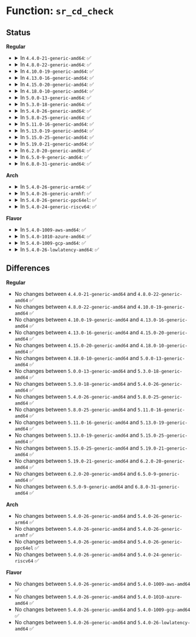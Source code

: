 # Function: <code>sr_cd_check</code>

## Status
<b>Regular</b>
<ul>
<li>
<details>
<summary>In <code>4.4.0-21-generic-amd64</code>: ✅</summary>

```c
int sr_cd_check(struct cdrom_device_info * cdi)
```

```json
{
  "name": "sr_cd_check",
  "collision_type": "Unique Global",
  "inline_type": "No",
  "funcs": [
    {
      "addr": 18446744071584882480,
      "name": "sr_cd_check",
      "external": true,
      "loc": "drivers/scsi/sr_vendor.c:158",
      "file": "drivers/scsi/sr_vendor.c",
      "inline": "seen, unknown",
      "caller_inline": [],
      "caller_func": [
        "drivers/scsi/sr.c:sr_block_revalidate_disk"
      ]
    }
  ],
  "symbols": [
    {
      "addr": 18446744071584882480,
      "name": "sr_cd_check",
      "section": ".text",
      "bind": "STB_GLOBAL",
      "size": 474
    }
  ]
}
```
</details>
</li>
<li>
<details>
<summary>In <code>4.8.0-22-generic-amd64</code>: ✅</summary>

```c
int sr_cd_check(struct cdrom_device_info * cdi)
```

```json
{
  "name": "sr_cd_check",
  "collision_type": "Unique Global",
  "inline_type": "No",
  "funcs": [
    {
      "addr": 18446744071585244768,
      "name": "sr_cd_check",
      "external": true,
      "loc": "drivers/scsi/sr_vendor.c:158",
      "file": "drivers/scsi/sr_vendor.c",
      "inline": "seen, unknown",
      "caller_inline": [],
      "caller_func": [
        "drivers/scsi/sr.c:sr_block_revalidate_disk"
      ]
    }
  ],
  "symbols": [
    {
      "addr": 18446744071585244768,
      "name": "sr_cd_check",
      "section": ".text",
      "bind": "STB_GLOBAL",
      "size": 490
    }
  ]
}
```
</details>
</li>
<li>
<details>
<summary>In <code>4.10.0-19-generic-amd64</code>: ✅</summary>

```c
int sr_cd_check(struct cdrom_device_info * cdi)
```

```json
{
  "name": "sr_cd_check",
  "collision_type": "Unique Global",
  "inline_type": "No",
  "funcs": [
    {
      "addr": 18446744071585444592,
      "name": "sr_cd_check",
      "external": true,
      "loc": "drivers/scsi/sr_vendor.c:158",
      "file": "drivers/scsi/sr_vendor.c",
      "inline": "seen, unknown",
      "caller_inline": [],
      "caller_func": [
        "drivers/scsi/sr.c:sr_block_revalidate_disk"
      ]
    }
  ],
  "symbols": [
    {
      "addr": 18446744071585444592,
      "name": "sr_cd_check",
      "section": ".text",
      "bind": "STB_GLOBAL",
      "size": 490
    }
  ]
}
```
</details>
</li>
<li>
<details>
<summary>In <code>4.13.0-16-generic-amd64</code>: ✅</summary>

```c
int sr_cd_check(struct cdrom_device_info * cdi)
```

```json
{
  "name": "sr_cd_check",
  "collision_type": "Unique Global",
  "inline_type": "No",
  "funcs": [
    {
      "addr": 18446744071585528592,
      "name": "sr_cd_check",
      "external": true,
      "loc": "drivers/scsi/sr_vendor.c:158",
      "file": "drivers/scsi/sr_vendor.c",
      "inline": "seen, unknown",
      "caller_inline": [],
      "caller_func": [
        "drivers/scsi/sr.c:sr_block_revalidate_disk"
      ]
    }
  ],
  "symbols": [
    {
      "addr": 18446744071585528592,
      "name": "sr_cd_check",
      "section": ".text",
      "bind": "STB_GLOBAL",
      "size": 482
    }
  ]
}
```
</details>
</li>
<li>
<details>
<summary>In <code>4.15.0-20-generic-amd64</code>: ✅</summary>

```c
int sr_cd_check(struct cdrom_device_info * cdi)
```

```json
{
  "name": "sr_cd_check",
  "collision_type": "Unique Global",
  "inline_type": "No",
  "funcs": [
    {
      "addr": 18446744071585960224,
      "name": "sr_cd_check",
      "external": true,
      "loc": "drivers/scsi/sr_vendor.c:159",
      "file": "drivers/scsi/sr_vendor.c",
      "inline": "seen, unknown",
      "caller_inline": [],
      "caller_func": [
        "drivers/scsi/sr.c:sr_block_revalidate_disk"
      ]
    }
  ],
  "symbols": [
    {
      "addr": 18446744071585960224,
      "name": "sr_cd_check",
      "section": ".text",
      "bind": "STB_GLOBAL",
      "size": 482
    }
  ]
}
```
</details>
</li>
<li>
<details>
<summary>In <code>4.18.0-10-generic-amd64</code>: ✅</summary>

```c
int sr_cd_check(struct cdrom_device_info * cdi)
```

```json
{
  "name": "sr_cd_check",
  "collision_type": "Unique Global",
  "inline_type": "No",
  "funcs": [
    {
      "addr": 18446744071586208496,
      "name": "sr_cd_check",
      "external": true,
      "loc": "drivers/scsi/sr_vendor.c:159",
      "file": "drivers/scsi/sr_vendor.c",
      "inline": "seen, unknown",
      "caller_inline": [],
      "caller_func": [
        "drivers/scsi/sr.c:sr_block_revalidate_disk"
      ]
    }
  ],
  "symbols": [
    {
      "addr": 18446744071586208496,
      "name": "sr_cd_check",
      "section": ".text",
      "bind": "STB_GLOBAL",
      "size": 487
    }
  ]
}
```
</details>
</li>
<li>
<details>
<summary>In <code>5.0.0-13-generic-amd64</code>: ✅</summary>

```c
int sr_cd_check(struct cdrom_device_info * cdi)
```

```json
{
  "name": "sr_cd_check",
  "collision_type": "Unique Global",
  "inline_type": "No",
  "funcs": [
    {
      "addr": 18446744071586349104,
      "name": "sr_cd_check",
      "external": true,
      "loc": "drivers/scsi/sr_vendor.c:159",
      "file": "drivers/scsi/sr_vendor.c",
      "inline": "seen, unknown",
      "caller_inline": [],
      "caller_func": [
        "drivers/scsi/sr.c:sr_block_revalidate_disk"
      ]
    }
  ],
  "symbols": [
    {
      "addr": 18446744071586349104,
      "name": "sr_cd_check",
      "section": ".text",
      "bind": "STB_GLOBAL",
      "size": 494
    }
  ]
}
```
</details>
</li>
<li>
<details>
<summary>In <code>5.3.0-18-generic-amd64</code>: ✅</summary>

```c
int sr_cd_check(struct cdrom_device_info * cdi)
```

```json
{
  "name": "sr_cd_check",
  "collision_type": "Unique Global",
  "inline_type": "No",
  "funcs": [
    {
      "addr": 18446744071586592592,
      "name": "sr_cd_check",
      "external": true,
      "loc": "drivers/scsi/sr_vendor.c:159",
      "file": "drivers/scsi/sr_vendor.c",
      "inline": "seen, unknown",
      "caller_inline": [],
      "caller_func": [
        "drivers/scsi/sr.c:sr_block_revalidate_disk"
      ]
    }
  ],
  "symbols": [
    {
      "addr": 18446744071586592592,
      "name": "sr_cd_check",
      "section": ".text",
      "bind": "STB_GLOBAL",
      "size": 509
    }
  ]
}
```
</details>
</li>
<li>
<details>
<summary>In <code>5.4.0-26-generic-amd64</code>: ✅</summary>

```c
int sr_cd_check(struct cdrom_device_info * cdi)
```

```json
{
  "name": "sr_cd_check",
  "collision_type": "Unique Global",
  "inline_type": "No",
  "funcs": [
    {
      "addr": 18446744071586740032,
      "name": "sr_cd_check",
      "external": true,
      "loc": "drivers/scsi/sr_vendor.c:159",
      "file": "drivers/scsi/sr_vendor.c",
      "inline": "seen, unknown",
      "caller_inline": [],
      "caller_func": [
        "drivers/scsi/sr.c:sr_block_revalidate_disk"
      ]
    }
  ],
  "symbols": [
    {
      "addr": 18446744071586740032,
      "name": "sr_cd_check",
      "section": ".text",
      "bind": "STB_GLOBAL",
      "size": 509
    }
  ]
}
```
</details>
</li>
<li>
<details>
<summary>In <code>5.8.0-25-generic-amd64</code>: ✅</summary>

```c
int sr_cd_check(struct cdrom_device_info * cdi)
```

```json
{
  "name": "sr_cd_check",
  "collision_type": "Unique Global",
  "inline_type": "No",
  "funcs": [
    {
      "addr": 18446744071587544608,
      "name": "sr_cd_check",
      "external": true,
      "loc": "drivers/scsi/sr_vendor.c:171",
      "file": "drivers/scsi/sr_vendor.c",
      "inline": "seen, unknown",
      "caller_inline": [],
      "caller_func": [
        "drivers/scsi/sr.c:sr_block_revalidate_disk"
      ]
    }
  ],
  "symbols": [
    {
      "addr": 18446744071587544608,
      "name": "sr_cd_check",
      "section": ".text",
      "bind": "STB_GLOBAL",
      "size": 1218
    }
  ]
}
```
</details>
</li>
<li>
<details>
<summary>In <code>5.11.0-16-generic-amd64</code>: ✅</summary>

```c
int sr_cd_check(struct cdrom_device_info * cdi)
```

```json
{
  "name": "sr_cd_check",
  "collision_type": "Unique Global",
  "inline_type": "No",
  "funcs": [
    {
      "addr": 18446744071587611232,
      "name": "sr_cd_check",
      "external": true,
      "loc": "drivers/scsi/sr_vendor.c:171",
      "file": "drivers/scsi/sr_vendor.c",
      "inline": "seen, unknown",
      "caller_inline": [],
      "caller_func": [
        "drivers/scsi/sr.c:sr_probe",
        "drivers/scsi/sr.c:sr_block_open"
      ]
    }
  ],
  "symbols": [
    {
      "addr": 18446744071587611232,
      "name": "sr_cd_check",
      "section": ".text",
      "bind": "STB_GLOBAL",
      "size": 1218
    }
  ]
}
```
</details>
</li>
<li>
<details>
<summary>In <code>5.13.0-19-generic-amd64</code>: ✅</summary>

```c
int sr_cd_check(struct cdrom_device_info * cdi)
```

```json
{
  "name": "sr_cd_check",
  "collision_type": "Unique Global",
  "inline_type": "No",
  "funcs": [
    {
      "addr": 18446744071587492192,
      "name": "sr_cd_check",
      "external": true,
      "loc": "drivers/scsi/sr_vendor.c:171",
      "file": "drivers/scsi/sr_vendor.c",
      "inline": "seen, unknown",
      "caller_inline": [],
      "caller_func": [
        "drivers/scsi/sr.c:sr_probe",
        "drivers/scsi/sr.c:sr_block_open"
      ]
    }
  ],
  "symbols": [
    {
      "addr": 18446744071587492192,
      "name": "sr_cd_check",
      "section": ".text",
      "bind": "STB_GLOBAL",
      "size": 1214
    }
  ]
}
```
</details>
</li>
<li>
<details>
<summary>In <code>5.15.0-25-generic-amd64</code>: ✅</summary>

```c
int sr_cd_check(struct cdrom_device_info * cdi)
```

```json
{
  "name": "sr_cd_check",
  "collision_type": "Unique Global",
  "inline_type": "No",
  "funcs": [
    {
      "addr": 18446744071588068400,
      "name": "sr_cd_check",
      "external": true,
      "loc": "drivers/scsi/sr_vendor.c:171",
      "file": "drivers/scsi/sr_vendor.c",
      "inline": "seen, unknown",
      "caller_inline": [],
      "caller_func": [
        "drivers/scsi/sr.c:sr_probe",
        "drivers/scsi/sr.c:sr_block_open"
      ]
    }
  ],
  "symbols": [
    {
      "addr": 18446744071588068400,
      "name": "sr_cd_check",
      "section": ".text",
      "bind": "STB_GLOBAL",
      "size": 1214
    }
  ]
}
```
</details>
</li>
<li>
<details>
<summary>In <code>5.19.0-21-generic-amd64</code>: ✅</summary>

```c
int sr_cd_check(struct cdrom_device_info * cdi)
```

```json
{
  "name": "sr_cd_check",
  "collision_type": "Unique Global",
  "inline_type": "No",
  "funcs": [
    {
      "addr": 18446744071589433200,
      "name": "sr_cd_check",
      "external": true,
      "loc": "drivers/scsi/sr_vendor.c:171",
      "file": "drivers/scsi/sr_vendor.c",
      "inline": "seen, unknown",
      "caller_inline": [],
      "caller_func": [
        "drivers/scsi/sr.c:sr_probe",
        "drivers/scsi/sr.c:sr_block_open"
      ]
    }
  ],
  "symbols": [
    {
      "addr": 18446744071589433200,
      "name": "sr_cd_check",
      "section": ".text",
      "bind": "STB_GLOBAL",
      "size": 1211
    }
  ]
}
```
</details>
</li>
<li>
<details>
<summary>In <code>6.2.0-20-generic-amd64</code>: ✅</summary>

```c
int sr_cd_check(struct cdrom_device_info * cdi)
```

```json
{
  "name": "sr_cd_check",
  "collision_type": "Unique Global",
  "inline_type": "No",
  "funcs": [
    {
      "addr": 18446744071591010224,
      "name": "sr_cd_check",
      "external": true,
      "loc": "drivers/scsi/sr_vendor.c:171",
      "file": "drivers/scsi/sr_vendor.c",
      "inline": "seen, unknown",
      "caller_inline": [],
      "caller_func": [
        "drivers/scsi/sr.c:sr_probe",
        "drivers/scsi/sr.c:sr_block_open"
      ]
    }
  ],
  "symbols": [
    {
      "addr": 18446744071591010224,
      "name": "sr_cd_check",
      "section": ".text",
      "bind": "STB_GLOBAL",
      "size": 1211
    }
  ]
}
```
</details>
</li>
<li>
<details>
<summary>In <code>6.5.0-9-generic-amd64</code>: ✅</summary>

```c
int sr_cd_check(struct cdrom_device_info * cdi)
```

```json
{
  "name": "sr_cd_check",
  "collision_type": "Unique Global",
  "inline_type": "No",
  "funcs": [
    {
      "addr": 18446744071591363920,
      "name": "sr_cd_check",
      "external": true,
      "loc": "drivers/scsi/sr_vendor.c:171",
      "file": "drivers/scsi/sr_vendor.c",
      "inline": "seen, unknown",
      "caller_inline": [],
      "caller_func": [
        "drivers/scsi/sr.c:sr_probe",
        "drivers/scsi/sr.c:sr_block_open"
      ]
    }
  ],
  "symbols": [
    {
      "addr": 18446744071591363920,
      "name": "sr_cd_check",
      "section": ".text",
      "bind": "STB_GLOBAL",
      "size": 1200
    }
  ]
}
```
</details>
</li>
<li>
<details>
<summary>In <code>6.8.0-31-generic-amd64</code>: ✅</summary>

```c
int sr_cd_check(struct cdrom_device_info * cdi)
```

```json
{
  "name": "sr_cd_check",
  "collision_type": "Unique Global",
  "inline_type": "No",
  "funcs": [
    {
      "addr": 18446744071591714256,
      "name": "sr_cd_check",
      "external": true,
      "loc": "drivers/scsi/sr_vendor.c:171",
      "file": "drivers/scsi/sr_vendor.c",
      "inline": "seen, unknown",
      "caller_inline": [],
      "caller_func": [
        "drivers/scsi/sr.c:sr_probe",
        "drivers/scsi/sr.c:sr_block_open"
      ]
    }
  ],
  "symbols": [
    {
      "addr": 18446744071591714256,
      "name": "sr_cd_check",
      "section": ".text",
      "bind": "STB_GLOBAL",
      "size": 1249
    }
  ]
}
```
</details>
</li>
</ul>
<b>Arch</b>
<ul>
<li>
<details>
<summary>In <code>5.4.0-26-generic-arm64</code>: ✅</summary>

```c
int sr_cd_check(struct cdrom_device_info * cdi)
```

```json
{
  "name": "sr_cd_check",
  "collision_type": "Unique Global",
  "inline_type": "No",
  "funcs": [
    {
      "addr": 18446603336499651720,
      "name": "sr_cd_check",
      "external": true,
      "loc": "drivers/scsi/sr_vendor.c:159",
      "file": "drivers/scsi/sr_vendor.c",
      "inline": "seen, unknown",
      "caller_inline": [],
      "caller_func": [
        "drivers/scsi/sr.c:sr_block_revalidate_disk"
      ]
    }
  ],
  "symbols": [
    {
      "addr": 18446603336499651720,
      "name": "sr_cd_check",
      "section": ".text",
      "bind": "STB_GLOBAL",
      "size": 568
    }
  ]
}
```
</details>
</li>
<li>
<details>
<summary>In <code>5.4.0-26-generic-armhf</code>: ✅</summary>

```c
int sr_cd_check(struct cdrom_device_info * cdi)
```

```json
{
  "name": "sr_cd_check",
  "collision_type": "Unique Global",
  "inline_type": "No",
  "funcs": [
    {
      "addr": 3232105952,
      "name": "sr_cd_check",
      "external": true,
      "loc": "drivers/scsi/sr_vendor.c:159",
      "file": "drivers/scsi/sr_vendor.c",
      "inline": "seen, unknown",
      "caller_inline": [],
      "caller_func": [
        "drivers/scsi/sr.c:sr_block_revalidate_disk"
      ]
    }
  ],
  "symbols": [
    {
      "addr": 3232105952,
      "name": "sr_cd_check",
      "section": ".text",
      "bind": "STB_GLOBAL",
      "size": 536
    }
  ]
}
```
</details>
</li>
<li>
<details>
<summary>In <code>5.4.0-26-generic-ppc64el</code>: ✅</summary>

```c
int sr_cd_check(struct cdrom_device_info * cdi)
```

```json
{
  "name": "sr_cd_check",
  "collision_type": "Unique Global",
  "inline_type": "No",
  "funcs": [
    {
      "addr": 13835058055292976656,
      "name": "sr_cd_check",
      "external": true,
      "loc": "drivers/scsi/sr_vendor.c:159",
      "file": "drivers/scsi/sr_vendor.c",
      "inline": "seen, unknown",
      "caller_inline": [],
      "caller_func": [
        "drivers/scsi/sr.c:sr_block_revalidate_disk"
      ]
    }
  ],
  "symbols": [
    {
      "addr": 13835058055292976656,
      "name": "sr_cd_check",
      "section": ".text",
      "bind": "STB_GLOBAL",
      "size": 720
    }
  ]
}
```
</details>
</li>
<li>
<details>
<summary>In <code>5.4.0-24-generic-riscv64</code>: ✅</summary>

```c
int sr_cd_check(struct cdrom_device_info * cdi)
```

```json
{
  "name": "sr_cd_check",
  "collision_type": "Unique Global",
  "inline_type": "No",
  "funcs": [
    {
      "addr": 18446743936276833846,
      "name": "sr_cd_check",
      "external": true,
      "loc": "drivers/scsi/sr_vendor.c:159",
      "file": "drivers/scsi/sr_vendor.c",
      "inline": "seen, unknown",
      "caller_inline": [],
      "caller_func": [
        "drivers/scsi/sr.c:sr_block_revalidate_disk"
      ]
    }
  ],
  "symbols": [
    {
      "addr": 18446743936276833846,
      "name": "sr_cd_check",
      "section": ".text",
      "bind": "STB_GLOBAL",
      "size": 484
    }
  ]
}
```
</details>
</li>
</ul>
<b>Flavor</b>
<ul>
<li>
<details>
<summary>In <code>5.4.0-1009-aws-amd64</code>: ✅</summary>

```c
int sr_cd_check(struct cdrom_device_info * cdi)
```

```json
{
  "name": "sr_cd_check",
  "collision_type": "Unique Global",
  "inline_type": "No",
  "funcs": [
    {
      "addr": 18446744071586430512,
      "name": "sr_cd_check",
      "external": true,
      "loc": "drivers/scsi/sr_vendor.c:159",
      "file": "drivers/scsi/sr_vendor.c",
      "inline": "seen, unknown",
      "caller_inline": [],
      "caller_func": [
        "drivers/scsi/sr.c:sr_block_revalidate_disk"
      ]
    }
  ],
  "symbols": [
    {
      "addr": 18446744071586430512,
      "name": "sr_cd_check",
      "section": ".text",
      "bind": "STB_GLOBAL",
      "size": 509
    }
  ]
}
```
</details>
</li>
<li>
<details>
<summary>In <code>5.4.0-1010-azure-amd64</code>: ✅</summary>

```c
int sr_cd_check(struct cdrom_device_info * cdi)
```

```json
{
  "name": "sr_cd_check",
  "collision_type": "Unique Global",
  "inline_type": "No",
  "funcs": [
    {
      "addr": 18446744071586306768,
      "name": "sr_cd_check",
      "external": true,
      "loc": "drivers/scsi/sr_vendor.c:159",
      "file": "drivers/scsi/sr_vendor.c",
      "inline": "seen, unknown",
      "caller_inline": [],
      "caller_func": [
        "drivers/scsi/sr.c:sr_block_revalidate_disk"
      ]
    }
  ],
  "symbols": [
    {
      "addr": 18446744071586306768,
      "name": "sr_cd_check",
      "section": ".text",
      "bind": "STB_GLOBAL",
      "size": 509
    }
  ]
}
```
</details>
</li>
<li>
<details>
<summary>In <code>5.4.0-1009-gcp-amd64</code>: ✅</summary>

```c
int sr_cd_check(struct cdrom_device_info * cdi)
```

```json
{
  "name": "sr_cd_check",
  "collision_type": "Unique Global",
  "inline_type": "No",
  "funcs": [
    {
      "addr": 18446744071586694592,
      "name": "sr_cd_check",
      "external": true,
      "loc": "drivers/scsi/sr_vendor.c:159",
      "file": "drivers/scsi/sr_vendor.c",
      "inline": "seen, unknown",
      "caller_inline": [],
      "caller_func": [
        "drivers/scsi/sr.c:sr_block_revalidate_disk"
      ]
    }
  ],
  "symbols": [
    {
      "addr": 18446744071586694592,
      "name": "sr_cd_check",
      "section": ".text",
      "bind": "STB_GLOBAL",
      "size": 509
    }
  ]
}
```
</details>
</li>
<li>
<details>
<summary>In <code>5.4.0-26-lowlatency-amd64</code>: ✅</summary>

```c
int sr_cd_check(struct cdrom_device_info * cdi)
```

```json
{
  "name": "sr_cd_check",
  "collision_type": "Unique Global",
  "inline_type": "No",
  "funcs": [
    {
      "addr": 18446744071586800624,
      "name": "sr_cd_check",
      "external": true,
      "loc": "drivers/scsi/sr_vendor.c:159",
      "file": "drivers/scsi/sr_vendor.c",
      "inline": "seen, unknown",
      "caller_inline": [],
      "caller_func": [
        "drivers/scsi/sr.c:sr_block_revalidate_disk"
      ]
    }
  ],
  "symbols": [
    {
      "addr": 18446744071586800624,
      "name": "sr_cd_check",
      "section": ".text",
      "bind": "STB_GLOBAL",
      "size": 509
    }
  ]
}
```
</details>
</li>
</ul>

## Differences
<b>Regular</b>
<ul>
<li>
No changes between <code>4.4.0-21-generic-amd64</code> and <code>4.8.0-22-generic-amd64</code> ✅
</li>
<li>
No changes between <code>4.8.0-22-generic-amd64</code> and <code>4.10.0-19-generic-amd64</code> ✅
</li>
<li>
No changes between <code>4.10.0-19-generic-amd64</code> and <code>4.13.0-16-generic-amd64</code> ✅
</li>
<li>
No changes between <code>4.13.0-16-generic-amd64</code> and <code>4.15.0-20-generic-amd64</code> ✅
</li>
<li>
No changes between <code>4.15.0-20-generic-amd64</code> and <code>4.18.0-10-generic-amd64</code> ✅
</li>
<li>
No changes between <code>4.18.0-10-generic-amd64</code> and <code>5.0.0-13-generic-amd64</code> ✅
</li>
<li>
No changes between <code>5.0.0-13-generic-amd64</code> and <code>5.3.0-18-generic-amd64</code> ✅
</li>
<li>
No changes between <code>5.3.0-18-generic-amd64</code> and <code>5.4.0-26-generic-amd64</code> ✅
</li>
<li>
No changes between <code>5.4.0-26-generic-amd64</code> and <code>5.8.0-25-generic-amd64</code> ✅
</li>
<li>
No changes between <code>5.8.0-25-generic-amd64</code> and <code>5.11.0-16-generic-amd64</code> ✅
</li>
<li>
No changes between <code>5.11.0-16-generic-amd64</code> and <code>5.13.0-19-generic-amd64</code> ✅
</li>
<li>
No changes between <code>5.13.0-19-generic-amd64</code> and <code>5.15.0-25-generic-amd64</code> ✅
</li>
<li>
No changes between <code>5.15.0-25-generic-amd64</code> and <code>5.19.0-21-generic-amd64</code> ✅
</li>
<li>
No changes between <code>5.19.0-21-generic-amd64</code> and <code>6.2.0-20-generic-amd64</code> ✅
</li>
<li>
No changes between <code>6.2.0-20-generic-amd64</code> and <code>6.5.0-9-generic-amd64</code> ✅
</li>
<li>
No changes between <code>6.5.0-9-generic-amd64</code> and <code>6.8.0-31-generic-amd64</code> ✅
</li>
</ul>
<b>Arch</b>
<ul>
<li>
No changes between <code>5.4.0-26-generic-amd64</code> and <code>5.4.0-26-generic-arm64</code> ✅
</li>
<li>
No changes between <code>5.4.0-26-generic-amd64</code> and <code>5.4.0-26-generic-armhf</code> ✅
</li>
<li>
No changes between <code>5.4.0-26-generic-amd64</code> and <code>5.4.0-26-generic-ppc64el</code> ✅
</li>
<li>
No changes between <code>5.4.0-26-generic-amd64</code> and <code>5.4.0-24-generic-riscv64</code> ✅
</li>
</ul>
<b>Flavor</b>
<ul>
<li>
No changes between <code>5.4.0-26-generic-amd64</code> and <code>5.4.0-1009-aws-amd64</code> ✅
</li>
<li>
No changes between <code>5.4.0-26-generic-amd64</code> and <code>5.4.0-1010-azure-amd64</code> ✅
</li>
<li>
No changes between <code>5.4.0-26-generic-amd64</code> and <code>5.4.0-1009-gcp-amd64</code> ✅
</li>
<li>
No changes between <code>5.4.0-26-generic-amd64</code> and <code>5.4.0-26-lowlatency-amd64</code> ✅
</li>
</ul>
